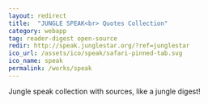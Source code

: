 ```yaml
---
layout: redirect
title:  "JUNGLE SPEAK<br> Quotes Collection"
category: webapp
tag: reader-digest open-source
redir: http://speak.junglestar.org/?ref=junglestar
ico_url: /assets/ico/speak/safari-pinned-tab.svg
ico_name: speak
permalink: /works/speak
---
```


Jungle speak collection with sources, like a jungle digest!
